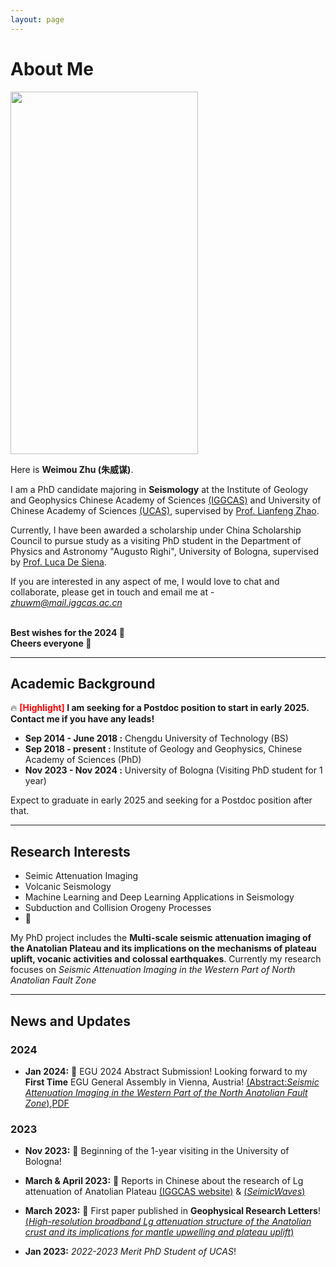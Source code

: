 ```yaml
---
layout: page
---
```


# About Me

<img src="https://weimouzhu.github.io/images/../../../images/WMZ.jpg" class="floatpic" width="300" height="580">

Here is **Weimou Zhu (朱威谋)**.

I am a PhD candidate majoring in **Seismology** at the Institute of Geology and Geophysics Chinese Academy of Sciences [(IGGCAS)](http://english.igg.cas.cn/) and University of Chinese Academy of Sciences [(UCAS)](https://www.ucas.ac.cn/), supervised by [Prof. Lianfeng Zhao](https://www.researchgate.net/profile/Lianfeng-Zhao). 

Currently, I have been awarded a scholarship under China Scholarship Council to pursue study as a visiting PhD student in the Department of Physics and Astronomy "Augusto Righi", University of Bologna, supervised by [Prof. Luca De Siena](https://www.unibo.it/sitoweb/luca.desiena2/en).

If you are interested in any aspect of me, I would love to chat and collaborate, please get in touch and email me at - *zhuwm@mail.iggcas.ac.cn*

<br>**Best wishes for the 2024 🎊**
<br>**Cheers everyone 🎉**

---
## Academic Background

🔥 **<font color='red'>[Highlight]</font> I am seeking for a Postdoc position to start in early 2025. Contact me if you have any leads!**

- **Sep 2014 - June 2018 :** Chengdu University of Technology (BS)
- **Sep 2018 - present :** Institute of Geology and Geophysics, Chinese Academy of Sciences (PhD)
- **Nov 2023 - Nov 2024 :** University of Bologna (Visiting PhD student for 1 year)

Expect to graduate in early 2025 and seeking for a Postdoc position after that.


---

## Research Interests

- Seimic Attenuation Imaging
- Volcanic Seismology
- Machine Learning and Deep Learning Applications in Seismology
- Subduction and Collision Orogeny Processes
- 🔗

My PhD project includes the **Multi-scale seismic attenuation imaging of the Anatolian Plateau and its implications on the mechanisms of plateau uplift, vocanic activities and colossal earthquakes**. Currently my research focuses on *Seismic Attenuation Imaging in the Western Part of North Anatolian Fault Zone*

---

## News and Updates

### 2024
- **Jan 2024:** 🥳 EGU 2024 Abstract Submission! 
  Looking forward to my **First Time** EGU General Assembly in Vienna, Austria! 
  [(Abstract:*Seismic Attenuation Imaging in the Western Part of the North Anatolian Fault Zone*)](https://meetingorganizer.copernicus.org/EGU24/EGU24-3916.html),[PDF](https://weimouzhu.github.io/files/EGU24-3916-print.pdf)
  
### 2023
- **Nov 2023:**  🛫 Beginning of the 1-year visiting in the University of Bologna!

- **March & April 2023:** 📰 Reports in Chinese about the research of Lg attenuation of Anatolian Plateau [(IGGCAS website)](https://igg.cas.cn/xwzx/yjcg/202303/t20230329_6720093.html) & [(*SeimicWaves*)
](https://mp.weixin.qq.com/s/7GpheW4wel2JiFRbS3aX4w)

- **March 2023:** 📖 First paper published in **Geophysical Research Letters**!
  [(*High-resolution broadband Lg attenuation structure of the Anatolian crust and its implications for mantle upwelling and plateau uplift*)](https://doi.org/10.1029/2023GL103470)

- **Jan 2023:** *2022-2023 Merit PhD Student of UCAS*!
